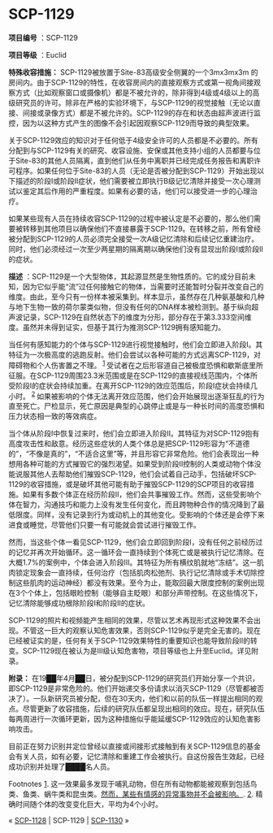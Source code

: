 # SCP-1129
                        


**项目编号** ：SCP-1129

**项目等级** ：Euclid

**特殊收容措施：** SCP-1129被放置于Site-83高级安全侧翼的一个3mx3mx3m 的房间内。由于SCP-1129的特性，在收容房间内的直接观察方式或第一视角间接观察方式（比如观察窗口或摄像机）都是不被允许的，除非得到4级或4级以上的高级研究员的许可。除非在严格的实验环境下，与SCP-1129的视觉接触（无论以直接、间接或录像方式）都是不被允许的。SCP-1129的存在和状态由超声波进行监控，因为以这种方式产生的图像不会引起因观察SCP-1129而导致的典型效果。

关于SCP-1129效应的知识对于任何低于4级安全许可的人员都是不必要的。所有分配到与SCP-1129有关的研究、收容设施、安保或其他支持小组的人员都要与位于Site-83的其他人员隔离，直到他们从任务中离职并已经完成任务报告和离职许可程序。如果任何位于Site-83的人员（无论是否被分配到SCP-1129）开始出现以下描述的阶段I或阶段II症状，他们需要被立即执行B级记忆清除并接受一次心理测试以鉴定其后作用的严重程度。如果有必要的话，他们可以接受进一步的心理治疗。

如果某些现有人员在持续收容SCP-1129的过程中被认定是不必要的，那么他们需要被转移到其他项目以确保他们不直接暴露于SCP-1129。在转移之前，所有曾经被分配到SCP-1129的人员必须完全接受一次A级记忆清除和后续记忆重建治疗。同时，他们必须经过一次至少两星期的隔离期以确保他们没有显现出阶段I或阶段II的症状。

**描述** ：SCP-1129是一个大型物体，其起源显然是生物性质的。它的成分目前未知，因为它似乎能“流”过任何接触它的物体，当需要时还能暂时分裂并改变自己的维度。由此，至今只有一份样本被采集到。样本显示，虽然存在几种氨基酸和几种与地下生物一致的荷尔蒙类似物，但没有任何的DNA样本被检测到。基于纵向超声波记录，SCP-1129在自然状态下的维度为分形，部分存在于第3.333空间维度。虽然并未得到证实，但基于其行为推测SCP-1129拥有感知能力。

当任何有感知能力的个体与SCP-1129进行视觉接触时，他们会立即进入阶段I。其特征为一次极高度的逃跑反射。他们会尝试以各种可能的方式远离SCP-1129，对障碍物和个人伤害置之不理。<sup class='footnoteref'>
 <a shape='rect' class='footnoteref' id='footnoteref-1' href='javascript:;' onclick='WIKIDOT.page.utils.scrollToReference(&apos;footnote-1&apos;)'>1</a>
</sup>受试者在之后形容道自己被极度恐惧和歇斯底里所征服。在SCP-1129周围23.3米范围或是在SCP-1129的直接视线范围内，个体所受阶段I的症状会持续加重。在离开SCP-1129的效应范围后，阶段I症状会持续几小时。<sup class='footnoteref'>
 <a shape='rect' class='footnoteref' id='footnoteref-2' href='javascript:;' onclick='WIKIDOT.page.utils.scrollToReference(&apos;footnote-2&apos;)'>2</a>
</sup> 如果被影响的个体无法离开效应范围，他们会开始展现出逐渐狂乱的行为直至死亡。尸检显示，死亡原因是典型的心跳停止或是与一种长时间的高度恐惧和压力状态相一致的等效病症。

当个体从阶段I中恢复过来时，他们会立即进入阶段II。其特征为对SCP-1129抱有高度攻击性和敌意。经历这些症状的人类个体总是把SCP-1129形容为“不道德的”，“不像是真的”，“不适合这里”等，并且形容它非常危险。他们会表现出一种想用各种可能的方式摧毁它的强烈渴望。如果受到阶段II控制的人类或动物个体没能说服其他人去帮助他们摧毁SCP-1129，他们会试着自己动手，包括破坏SCP-1129的收容措施，或是破坏其他可能有助于摧毁SCP-1129的SCP项目的收容措施。如果有多数个体正在经历阶段II，他们会共事摧毁工作。然而，这些受影响个体在智力，沟通技巧和能力上没有发生任何变化，而且跨物种合作的情况降到了最低限度。同样，没有记录到行为或动机上的其他变化。受影响的个体还是会停下来进食或睡觉，尽管他们只要一有可能就会尝试进行摧毁工作。

然而，当这些个体一看见SCP-1129，他们会立即回到阶段I，没有任何之前经历过的记忆并再次开始循环。这一循环会一直持续到个体死亡或是被执行记忆清除。在大概1.7%的案例中，个体会进入阶段III。其特征为所有横纹肌就地“冻结”。这一肌肉锁定现象会一直持续，任何治疗（包括肌肉松弛剂、执行记忆清除或手术切除控制这些肌肉的运动神经）都没有效果。至今为止，能取回最大限度控制的案例出现在3个个体上，包括眼睑控制（能够自主眨眼）和部分声带控制。在这些情况下，记忆清除能够成功根除阶段I和阶段II的症状。

SCP-1129的照片和视频能产生相同的效果，尽管以艺术再现形式这种效果不会出现。不管这一巨大的观察认知危害效果，否则SCP-1129似乎是完全无害的。现在已经被证实的是，任何有关于SCP-1129效果特性的重要知识也能导致阶段II的转变。SCP-1129现在被认为是III级认知危害物，项目等级也上升至Euclid。详见附录。

**附录：** 在19██年4月██日，被分配到SCP-1129的研究员们开始分享一个共识，即SCP-1129是非常危险的。他们开始递交多份请求以消灭SCP-1129（尽管都被否决了）。一队新研究员被分配，但在30天内，他们和以前的队伍一样提出相同的观点。尽管更新了收容措施，后续的研究队伍都呈现出相同的效应。现在，研究队伍每两周进行一次循环更新，因为这种措施似乎能延缓SCP-1129效应的认知危害影响攻击。

目前正在努力识别并定位曾经以直接或间接形式接触到有关SCP-1129信息的基金会有关人员，如有必要，记忆清除和重建工作会被执行。自这份报告生效起，已经成功识别并处理了████名人员。


Footnotes
<a shape='rect' href='javascript:;' onclick='WIKIDOT.page.utils.scrollToReference(&apos;footnoteref-1&apos;)'>1</a>. 这一效果最多发现于哺乳动物，但在所有动物都能被观察到包括鸟类、鱼类、蜗牛类和昆虫类。[然而，某些有情感的异常事物并不会被影响。](http://www.scp-wiki.net/those-who-lived-on-hub).
<a shape='rect' href='javascript:;' onclick='WIKIDOT.page.utils.scrollToReference(&apos;footnoteref-2&apos;)'>2</a>. 精确时间随个体的改变变化巨大，平均为4个小时。



« [SCP-1128](/scp-1128) | SCP-1129 | [SCP-1130](/scp-1130) »





                    
